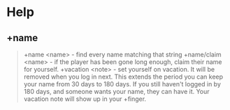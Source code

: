 # Help

## +name

> +name &lt;name> - find every name matching that string
> +name/claim &lt;name> - if the player has been gone long enough, claim their name for yourself.
> +vacation &lt;note> - set yourself on vacation. It will be removed when you log in next. This extends the period you can keep your name from 30 days to 180 days. If you still haven't logged in by 180 days, and someone wants your name, they can have it. Your vacation note will show up in your +finger.
